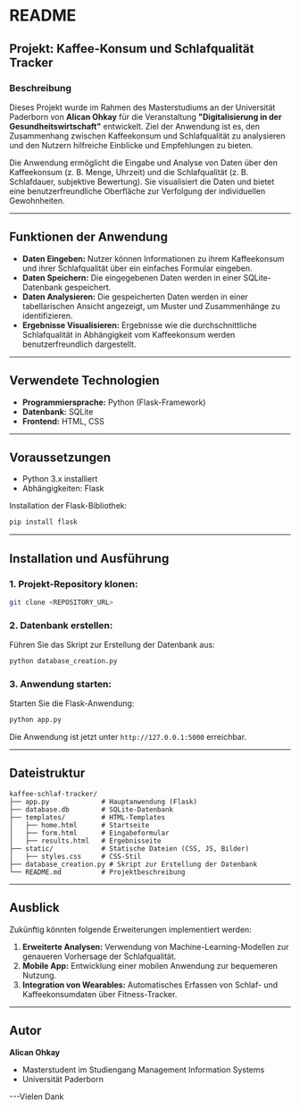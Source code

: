 # README

## Projekt: Kaffee-Konsum und Schlafqualität Tracker

### Beschreibung
Dieses Projekt wurde im Rahmen des Masterstudiums an der Universität Paderborn von **Alican Ohkay** für die Veranstaltung **"Digitalisierung in der Gesundheitswirtschaft"** entwickelt. Ziel der Anwendung ist es, den Zusammenhang zwischen Kaffeekonsum und Schlafqualität zu analysieren und den Nutzern hilfreiche Einblicke und Empfehlungen zu bieten.

Die Anwendung ermöglicht die Eingabe und Analyse von Daten über den Kaffeekonsum (z. B. Menge, Uhrzeit) und die Schlafqualität (z. B. Schlafdauer, subjektive Bewertung). Sie visualisiert die Daten und bietet eine benutzerfreundliche Oberfläche zur Verfolgung der individuellen Gewohnheiten.

---

## Funktionen der Anwendung
- **Daten Eingeben:**
  Nutzer können Informationen zu ihrem Kaffeekonsum und ihrer Schlafqualität über ein einfaches Formular eingeben.
- **Daten Speichern:**
  Die eingegebenen Daten werden in einer SQLite-Datenbank gespeichert.
- **Daten Analysieren:**
  Die gespeicherten Daten werden in einer tabellarischen Ansicht angezeigt, um Muster und Zusammenhänge zu identifizieren.
- **Ergebnisse Visualisieren:**
  Ergebnisse wie die durchschnittliche Schlafqualität in Abhängigkeit vom Kaffeekonsum werden benutzerfreundlich dargestellt.

---

## Verwendete Technologien
- **Programmiersprache:** Python (Flask-Framework)
- **Datenbank:** SQLite
- **Frontend:** HTML, CSS

---

## Voraussetzungen
- Python 3.x installiert
- Abhängigkeiten: Flask

Installation der Flask-Bibliothek:
```bash
pip install flask
```

---

## Installation und Ausführung
### 1. Projekt-Repository klonen:
```bash
git clone <REPOSITORY_URL>
```

### 2. Datenbank erstellen:
Führen Sie das Skript zur Erstellung der Datenbank aus:
```bash
python database_creation.py
```

### 3. Anwendung starten:
Starten Sie die Flask-Anwendung:
```bash
python app.py
```

Die Anwendung ist jetzt unter `http://127.0.0.1:5000` erreichbar.

---

## Dateistruktur
```
kaffee-schlaf-tracker/
├── app.py             # Hauptanwendung (Flask)
├── database.db        # SQLite-Datenbank
├── templates/         # HTML-Templates
│   ├── home.html      # Startseite
│   ├── form.html      # Eingabeformular
│   ├── results.html   # Ergebnisseite
├── static/            # Statische Dateien (CSS, JS, Bilder)
│   ├── styles.css     # CSS-Stil
├── database_creation.py # Skript zur Erstellung der Datenbank
└── README.md          # Projektbeschreibung
```

---

## Ausblick
Zukünftig könnten folgende Erweiterungen implementiert werden:
1. **Erweiterte Analysen:** Verwendung von Machine-Learning-Modellen zur genaueren Vorhersage der Schlafqualität.
2. **Mobile App:** Entwicklung einer mobilen Anwendung zur bequemeren Nutzung.
3. **Integration von Wearables:** Automatisches Erfassen von Schlaf- und Kaffeekonsumdaten über Fitness-Tracker.

---

## Autor
**Alican Ohkay**
- Masterstudent im Studiengang Management Information Systems
- Universität Paderborn

---Vielen Dank
